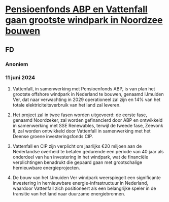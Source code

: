 # [Pensioenfonds ABP en Vattenfall gaan grootste windpark in Noordzee bouwen](https://advance.lexis.com/api/document?collection=news&id=urn:contentItem:6C7D-R111-JCD9-1000-00000-00&context=1519360)
## FD
### Anoniem
### 11 juni 2024

1. Vattenfall, in samenwerking met Pensioenfonds ABP, is van plan het grootste offshore windpark in Nederland te bouwen, genaamd IJmuiden Ver, dat naar verwachting in 2029 operationeel zal zijn en 14% van het totale elektriciteitsverbruik van het land zal leveren.

2. Het project zal in twee fasen worden uitgevoerd: de eerste fase, genaamd Noordzeker, zal worden gefinancierd door ABP en ontwikkeld in samenwerking met SSE Renewables, terwijl de tweede fase, Zeevonk II, zal worden ontwikkeld door Vattenfall in samenwerking met het Deense groene investeringsfonds CIP.

3. Vattenfall en CIP zijn verplicht om jaarlijks €20 miljoen aan de Nederlandse overheid te betalen gedurende een periode van 40 jaar als onderdeel van hun investering in het windpark, wat de financiële verplichtingen benadrukt die gepaard gaan met grootschalige hernieuwbare energieprojecten.

4. De bouw van het IJmuiden Ver windpark weerspiegelt een significante investering in hernieuwbare energie-infrastructuur in Nederland, waardoor Vattenfall zich positioneert als een belangrijke speler in de transitie van het land naar duurzame energiebronnen.
